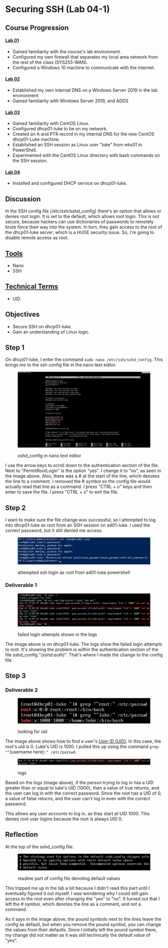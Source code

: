 # Securing SSH (Lab 04-1)

## Course Progression&#x20;

#### [Lab 01](virtual-firewall-and-windows-10-configuration.md)

* Gained familiarity with the course's lab environment.&#x20;
* Configured my own firewall that separates my local area network from the rest of the class (SYS255-WAN).&#x20;
* Configured a Windows 10 machine to communicate with the internet.&#x20;

#### [Lab 02](windows-server-2019-adds-and-dns.md)&#x20;

* Established my own internal DNS on a Windows Server 2019 in the lab environment&#x20;
* Gained familiarity with Windows Server 2019, and ADDS&#x20;

#### [Lab 03](linux.md)&#x20;

* Gained familiarity with CentOS Linux.&#x20;
* Configured dhcp01-luke to be on my network.
* Created an A and PTR record in my internal DNS for the new CentOS dhcp01-Luke machine.&#x20;
* Established an SSH session as Linux user "luke" from wks01 in PowerShell.
* Experimented with the CentOS Linux directory with bash commands on the SSH session.&#x20;

#### [Lab 04](dhcp.md)&#x20;

* Installed and configured DHCP service on dhcp01-luke.

## Discussion

In the SSH config file (/etc/ssh/sshd\_config) there's an option that allows or denies root login. It is set to the default, which allows root login. This is not secure, because hackers can use dictionaries of passwords to remotely brute force their way into the system. In turn, they gain access to the root of the dhcp01-luke server, which is a HUGE security issue. So, I'm going to disable remote access as root.

## [Tools](../tools.md)

* Nano
* SSH

## [Technical Terms](../technical-terms.md)

* UID

## Objectives&#x20;

* Secure SSH on dhcp01-luke
* Gain an understanding of Linux logic.

## Step 1

On dhcp01-luke, I enter the command `sudo nano /etc/ssh/sshd_config`. This brings me to the ssh config file in the nano text editor.&#x20;

<figure><img src="../../.gitbook/assets/image (1) (1) (1) (1) (1) (1).png" alt=""><figcaption><p>sshd_config in nano text editor</p></figcaption></figure>

I use the arrow keys to scroll down to the authentication section of the file. Next to "PermitRootLogin" is the option "yes". I change it to "no", as seen in the image above. Also, there was a # at the start of the line, which denotes the line to a comment. I removed the # symbol so the config file would actually read that line as a command. I press "CTRL + o" keys and then enter to save the file. I press "CTRL + x" to exit the file.

## Step 2

I want to make sure the file change was successful, so I attempted to log into dhcp01-luke as root from an SSH session on ad01-luke. I used the correct password, but it still denied me access. &#x20;

<figure><img src="../../.gitbook/assets/image (2) (1) (1) (1).png" alt=""><figcaption><p>attempted ssh login as root from ad01-luke powershell </p></figcaption></figure>

### Deliverable 1

<figure><img src="../../.gitbook/assets/image (1) (1) (1) (1) (1) (1) (1).png" alt=""><figcaption><p>failed login attempts shown in the logs</p></figcaption></figure>

The image above is on dhcp01-luke. The logs show the failed login attempts to root. It's showing the problem is within the authentication section of the file sshd\_config "_(sshd:auth)_". That's where I made the change to the config file.

## Step 3&#x20;

### Deliverable 2

<figure><img src="../../.gitbook/assets/image (21).png" alt=""><figcaption><p>looking for uid</p></figcaption></figure>

The image above shows how to find a user's [User ID (UID)](../technical-terms.md#uid). In this case, the root's uid is 0. Luke's UID is 1000. I pulled this up using the command `grep "^`(username here)`:" /etc/passwd`.

<figure><img src="../../.gitbook/assets/image (2) (1) (1).png" alt=""><figcaption><p>logs</p></figcaption></figure>

Based on the logs (image above), if the person trying to log in has a UID greater than or equal to luke's UID (1000), then a value of true returns, and the user can log in with the correct password. Since the root has a UID of 0, a value of false returns, and the user can't log in even with the correct password.

This allows any user accounts to log in, as they start at UID 1000. This denies root user logins because the root is always UID 0.

## Reflection&#x20;

At the top of the sshd\_config file:&#x20;

<figure><img src="../../.gitbook/assets/image (1) (1) (1) (1) (1).png" alt=""><figcaption><p>readme part of config file denoting default values</p></figcaption></figure>

This tripped me up in the lab a bit because I didn't read this part until I eventually figured it out myself. I was wondering why I could still gain access to the root even after changing the "yes" to "no". It turned out that I left the # symbol, which denotes the line as a comment, and not a command.&#x20;

As it says in the image above, the pound symbols next to the lines leave the config as default, but when you remove the pound symbol, you can change the values from their defaults. Since I initially left the pound symbol there, my change did not matter as it was still technically the default value of "yes".&#x20;
